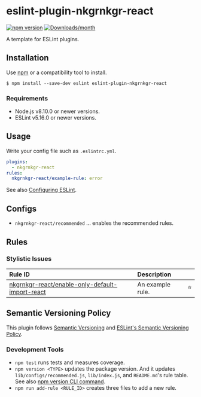 # eslint-plugin-nkgrnkgr-react

[![npm version](https://img.shields.io/npm/v/eslint-plugin-nkgrnkgr-react.svg)](https://www.npmjs.com/package/eslint-plugin-nkgrnkgr-react)
[![Downloads/month](https://img.shields.io/npm/dm/eslint-plugin-nkgrnkgr-react.svg)](http://www.npmtrends.com/eslint-plugin-nkgrnkgr-react)

A template for ESLint plugins.

## Installation

Use [npm](https://www.npmjs.com/) or a compatibility tool to install.

```
$ npm install --save-dev eslint eslint-plugin-nkgrnkgr-react
```

### Requirements

- Node.js v8.10.0 or newer versions.
- ESLint v5.16.0 or newer versions.

## Usage

Write your config file such as `.eslintrc.yml`.

```yml
plugins:
  - nkgrnkgr-react
rules:
  nkgrnkgr-react/example-rule: error
```

See also [Configuring ESLint](https://eslint.org/docs/user-guide/configuring).

## Configs

- `nkgrnkgr-react/recommended` ... enables the recommended rules.

## Rules

<!--RULE_TABLE_BEGIN-->
### Stylistic Issues

| Rule ID | Description |    |
|:--------|:------------|:--:|
| [nkgrnkgr-react/enable-only-default-import-react](./docs/rules/enable-only-default-import-react.md) | An example rule. | ⭐️ |

<!--RULE_TABLE_END-->

## Semantic Versioning Policy

This plugin follows [Semantic Versioning](http://semver.org/) and [ESLint's Semantic Versioning Policy](https://github.com/eslint/eslint#semantic-versioning-policy).

### Development Tools 
- `npm test` runs tests and measures coverage.
- `npm version <TYPE>` updates the package version. And it updates `lib/configs/recommended.js`, `lib/index.js`, and `README.md`'s rule table. See also [npm version CLI command](https://docs.npmjs.com/cli/version).
- `npm run add-rule <RULE_ID>` creates three files to add a new rule.
